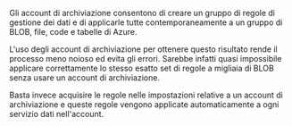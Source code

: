 Gli account di archiviazione consentono di creare un gruppo di regole di gestione dei dati e di applicarle tutte contemporaneamente a un gruppo di BLOB, file, code e tabelle di Azure. 

L'uso degli account di archiviazione per ottenere questo risultato rende il processo meno noioso ed evita gli errori. Sarebbe infatti quasi impossibile applicare correttamente lo stesso esatto set di regole a migliaia di BLOB senza usare un account di archiviazione.

Basta invece acquisire le regole nelle impostazioni relative a un account di archiviazione e queste regole vengono applicate automaticamente a ogni servizio dati nell'account.